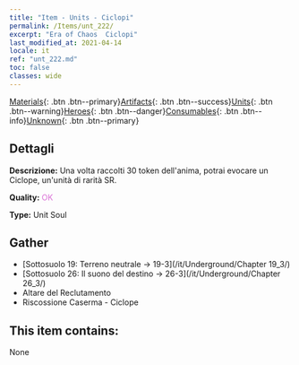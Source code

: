 ```yaml
---
title: "Item - Units - Ciclopi"
permalink: /Items/unt_222/
excerpt: "Era of Chaos  Ciclopi"
last_modified_at: 2021-04-14
locale: it
ref: "unt_222.md"
toc: false
classes: wide
---
```

 [Materials](/it/Items/){: .btn .btn--primary}[Artifacts](/it/Items/Artifacts/){: .btn .btn--success}[Units](/it/Items/Units/){: .btn .btn--warning}[Heroes](/it/Items/Heroes/){: .btn .btn--danger}[Consumables](/it/Items/Consumables/){: .btn .btn--info}[Unknown](/it/Items/Unknown/){: .btn .btn--primary}

## Dettagli
 **Descrizione:** Una volta raccolti 30 token dell'anima, potrai evocare un Ciclope, un'unità di rarità SR.

 **Quality:** <span style="color: #DA70D6">OK</span>

 **Type:** Unit Soul

## Gather

*    [Sottosuolo 19: Terreno neutrale -> 19-3](/it/Underground/Chapter 19_3/) 
*    [Sottosuolo 26: Il suono del destino -> 26-3](/it/Underground/Chapter 26_3/) 
*    Altare del Reclutamento 
*    Riscossione Caserma - Ciclope 

## This item contains:

  None

